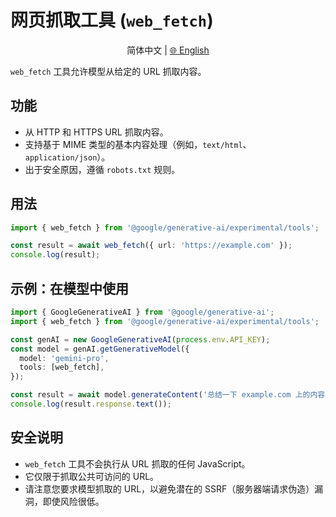 # 网页抓取工具 (`web_fetch`)

<p align="center">
  简体中文 | <a href="../../../../docs/tools/web-fetch.md">🌐 English</a>
</p>

`web_fetch` 工具允许模型从给定的 URL 抓取内容。

## 功能

- 从 HTTP 和 HTTPS URL 抓取内容。
- 支持基于 MIME 类型的基本内容处理（例如，`text/html`、`application/json`）。
- 出于安全原因，遵循 `robots.txt` 规则。

## 用法

```typescript
import { web_fetch } from '@google/generative-ai/experimental/tools';

const result = await web_fetch({ url: 'https://example.com' });
console.log(result);
```

## 示例：在模型中使用

```typescript
import { GoogleGenerativeAI } from '@google/generative-ai';
import { web_fetch } from '@google/generative-ai/experimental/tools';

const genAI = new GoogleGenerativeAI(process.env.API_KEY);
const model = genAI.getGenerativeModel({
  model: 'gemini-pro',
  tools: [web_fetch],
});

const result = await model.generateContent('总结一下 example.com 上的内容。');
console.log(result.response.text());
```

## 安全说明

- `web_fetch` 工具不会执行从 URL 抓取的任何 JavaScript。
- 它仅限于抓取公共可访问的 URL。
- 请注意您要求模型抓取的 URL，以避免潜在的 SSRF（服务器端请求伪造）漏洞，即使风险很低。
